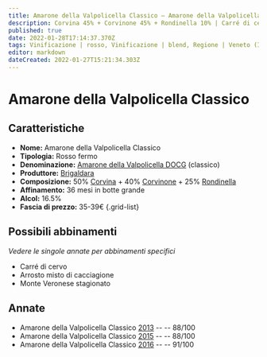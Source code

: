 ```yaml
---
title: Amarone della Valpolicella Classico – Amarone della Valpolicella Classico DOCG – Brigaldara – Veneto (IT) – 35-39€ – 5★
description: Corvina 45% + Corvinone 45% + Rondinella 10% | Carré di cervo – Arrosto misto di cacciagione – Monte veronese stagionato
published: true
date: 2022-01-28T17:14:37.370Z
tags: Vinificazione | rosso, Vinificazione | blend, Regione | Veneto (IT), Vinificazione | fermo, Prezzi | 35-39€, Vitigni | Corvina, Vitigni | Rondinella, Vitigni | Corvinone, Alimento | cervo, Alimento-dettagli | Carré, Alimento | formaggi, Alimento-dettagli | Monte Veronese stagionato
editor: markdown
dateCreated: 2022-01-27T15:21:34.303Z
---
```


# Amarone della Valpolicella Classico

## Caratteristiche
- **Nome:** <span class="nome">Amarone della Valpolicella Classico</span>
- **Tipologia:** Rosso fermo
- **Denominazione:** <span class="denominazione">[Amarone della Valpolicella DOCG](/denominazioni/Italia/Veneto/DOCG/Amarone-della-Valpolicella)</span> (classico)
- **Produttore:** <span class="cantina">[Brigaldara](/produttori/Italia/Veneto/Brigaldara)</span> 
- **Composizione:** 50% [Corvina](/vitigni/Italia/bacca-nera/corvina) + 40% [Corvinone](/vitigni/Italia/bacca-nera/corvinone) + 25% [Rondinella](/vitigni/Italia/bacca-nera/rondinella)
- **Affinamento:** 36 mesi in botte grande
- **Alcol:** 16.5%
- **Fascia di prezzo:** 35-39€
{.grid-list}

## Possibili abbinamenti
*Vedere le singole annate per abbinamenti specifici*

- Carré di cervo
- Arrosto misto di cacciagione
- Monte Veronese stagionato

## Annate
- Amarone della Valpolicella Classico [2013](vini/Italia/Veneto/Brigaldara/Amarone-della-Valpolicella-Classico/2013) -- <span class="star-3"></span> -- 88/100
- Amarone della Valpolicella Classico [2015](vini/Italia/Veneto/Brigaldara/Amarone-della-Valpolicella-Classico/2015) -- <span class="star-3"></span> -- 88/100
- Amarone della Valpolicella Classico [2016](vini/Italia/Veneto/Brigaldara/Amarone-della-Valpolicella-Classico/2016) -- <span class="star-5"></span> -- 91/100